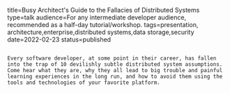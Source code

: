 title=Busy Architect's Guide   to the Fallacies of Distributed Systems
type=talk
audience=For any intermediate developer audience, recommended as a half-day tutorial/workshop.
tags=presentation, architecture,enterprise,distributed systems,data storage,security
date=2022-02-23
status=published
~~~~~~

Every software developer, at some point in their career, has fallen into the trap of 10 devilishly subtle distributed system assumptions. Come hear what they are, why they all lead to big trouble and painful learning experiences in the long run, and how to avoid them using the tools and technologies of your favorite platform.
    
